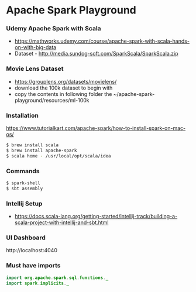 # Apache Spark Playground

### Udemy Apache Spark with Scala
- https://mathworks.udemy.com/course/apache-spark-with-scala-hands-on-with-big-data
- Dataset - http://media.sundog-soft.com/SparkScala/SparkScala.zip

### Movie Lens Dataset
- https://grouplens.org/datasets/movielens/
- download the 100k dataset to begin with
- copy the contents in following folder the ~/apache-spark-playground/resources/ml-100k

### Installation
https://www.tutorialkart.com/apache-spark/how-to-install-spark-on-mac-os/
```sh
$ brew install scala
$ brew install apache-spark
$ scala home - /usr/local/opt/scala/idea
```

### Commands
```sh
$ spark-shell
$ sbt assembly
```

### Intellij Setup
- https://docs.scala-lang.org/getting-started/intellij-track/building-a-scala-project-with-intellij-and-sbt.html


### UI Dashboard
http://localhost:4040

### Must have imports
```java
import org.apache.spark.sql.functions._
import spark.implicits._
```